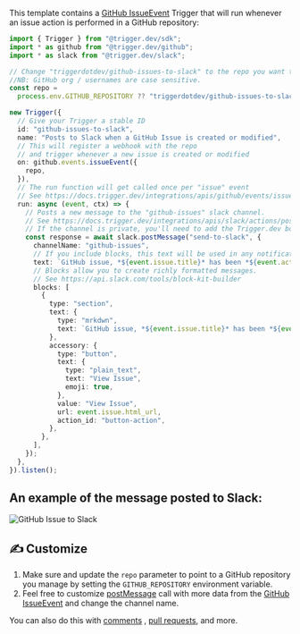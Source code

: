 This template contains a [GitHub IssueEvent](https://docs.trigger.dev/integrations/apis/github/events/issues) Trigger that will run whenever an issue action is performed in a GitHub repository:

```ts
import { Trigger } from "@trigger.dev/sdk";
import * as github from "@trigger.dev/github";
import * as slack from "@trigger.dev/slack";

// Change "triggerdotdev/github-issues-to-slack" to the repo you want to track e.g. "yourorg/yourrepo"
//NB: GitHub org / usernames are case sensitive.
const repo =
  process.env.GITHUB_REPOSITORY ?? "triggerdotdev/github-issues-to-slack";

new Trigger({
  // Give your Trigger a stable ID
  id: "github-issues-to-slack",
  name: "Posts to Slack when a GitHub Issue is created or modified",
  // This will register a webhook with the repo
  // and trigger whenever a new issue is created or modified
  on: github.events.issueEvent({
    repo,
  }),
  // The run function will get called once per "issue" event
  // See https://docs.trigger.dev/integrations/apis/github/events/issues
  run: async (event, ctx) => {
    // Posts a new message to the "github-issues" slack channel.
    // See https://docs.trigger.dev/integrations/apis/slack/actions/post-message
    // If the channel is private, you'll need to add the Trigger.dev bot to the channel first.
    const response = await slack.postMessage("send-to-slack", {
      channelName: "github-issues",
      // If you include blocks, this text will be used in any notifications.
      text: `GitHub issue, *${event.issue.title}* has been *${event.action}*. `,
      // Blocks allow you to create richly formatted messages.
      // See https://api.slack.com/tools/block-kit-builder
      blocks: [
        {
          type: "section",
          text: {
            type: "mrkdwn",
            text: `GitHub issue, *${event.issue.title}* has been *${event.action}*.`,
          },
          accessory: {
            type: "button",
            text: {
              type: "plain_text",
              text: "View Issue",
              emoji: true,
            },
            value: "View Issue",
            url: event.issue.html_url,
            action_id: "button-action",
          },
        },
      ],
    });
  },
}).listen();
```

## An example of the message posted to Slack:

![GitHub Issue to Slack](https://imagedelivery.net/3TbraffuDZ4aEf8KWOmI_w/c6a66532-8ab6-4e14-83b6-4333731fe200/public)

## ✍️ Customize

1. Make sure and update the `repo` parameter to point to a GitHub repository you manage by setting the `GITHUB_REPOSITORY` environment variable.
2. Feel free to customize [postMessage](https://docs.trigger.dev/integrations/apis/slack/actions/post-message) call with more data from the [GitHub IssueEvent](https://docs.trigger.dev/integrations/apis/github/events/issues) and change the channel name.

You can also do this with [comments](https://docs.trigger.dev/integrations/apis/github/events/issue-comments) , [pull requests](https://docs.trigger.dev/integrations/apis/github/events/pull-requests), and more.
